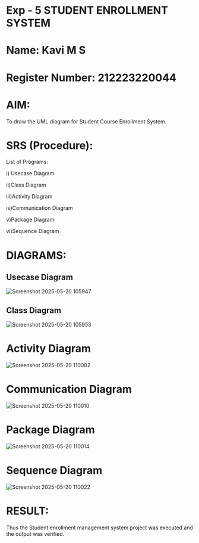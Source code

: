 
# Exp - 5 STUDENT ENROLLMENT SYSTEM

# Name: Kavi M S
# Register Number: 212223220044

# AIM:

To draw the UML diagram for Student Course Enrollment System.

# SRS (Procedure):


List of Programs:

i) Usecase Diagram

ii)Class Diagram

iii)Activity Diagram

iv)Communication Diagram

v)Package Diagram

vi)Sequence Diagram
# DIAGRAMS:


## Usecase Diagram


![Screenshot 2025-05-20 105947](https://github.com/user-attachments/assets/13d48c23-3a7b-44b5-819b-840a3fa6becb)



## Class Diagram

![Screenshot 2025-05-20 105953](https://github.com/user-attachments/assets/081699cf-b1a4-4bb5-a05a-3072f6d6264c)






# Activity Diagram

![Screenshot 2025-05-20 110002](https://github.com/user-attachments/assets/124d3ace-ca21-4546-8fe9-6d87e7b03c0a)




# Communication Diagram

![Screenshot 2025-05-20 110010](https://github.com/user-attachments/assets/28811df6-045e-4689-b3ed-53ab3cef094a)



# Package Diagram
![Screenshot 2025-05-20 110014](https://github.com/user-attachments/assets/71f407ed-d8af-447b-afa0-f96cc7c72e8d)





# Sequence Diagram


![Screenshot 2025-05-20 110022](https://github.com/user-attachments/assets/8fdf48d8-6da2-4ded-a99b-0b41bddd39c1)



# RESULT:


Thus the Student enrollment management system project was executed and the output was verified.
